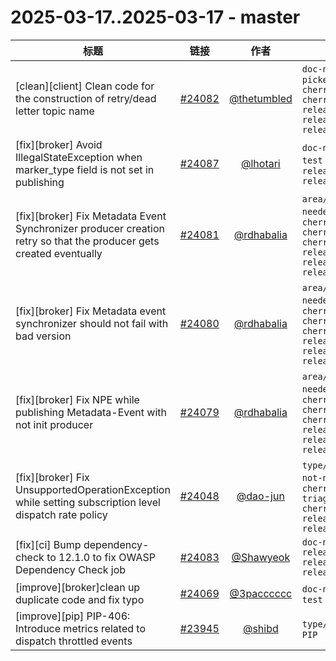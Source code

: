# 2025-03-17..2025-03-17 - master
| 标题 | 链接 | 作者 | 标签 |
| - | :--: | :--: | - |
| [clean][client] Clean code for the construction of retry/dead letter topic name | [#24082](https://github.com/apache/pulsar/pull/24082) | [@thetumbled](https://github.com/thetumbled) | `doc-not-needed` `cherry-picked/branch-3.0` `cherry-picked/branch-3.3` `cherry-picked/branch-4.0` `release/4.0.4` `release/3.0.11` `release/3.3.6`  | 
| [fix][broker] Avoid IllegalStateException when marker_type field is not set in publishing | [#24087](https://github.com/apache/pulsar/pull/24087) | [@lhotari](https://github.com/lhotari) | `doc-not-needed` `ready-to-test` `release/4.0.4` `release/3.0.11` `release/3.3.6`  | 
| [fix][broker] Fix Metadata Event Synchronizer producer creation retry so that the producer gets created eventually | [#24081](https://github.com/apache/pulsar/pull/24081) | [@rdhabalia](https://github.com/rdhabalia) | `area/broker` `doc-not-needed` `ready-to-test` `cherry-picked/branch-3.0` `cherry-picked/branch-3.3` `cherry-picked/branch-4.0` `release/4.0.4` `release/3.0.11` `release/3.3.6`  | 
| [fix][broker] Fix Metadata event synchronizer should not fail with bad version | [#24080](https://github.com/apache/pulsar/pull/24080) | [@rdhabalia](https://github.com/rdhabalia) | `area/broker` `doc-not-needed` `ready-to-test` `cherry-picked/branch-3.0` `cherry-picked/branch-3.3` `cherry-picked/branch-4.0` `release/4.0.4` `release/3.0.11` `release/3.3.6`  | 
| [fix][broker] Fix NPE while publishing Metadata-Event with not init producer | [#24079](https://github.com/apache/pulsar/pull/24079) | [@rdhabalia](https://github.com/rdhabalia) | `area/broker` `doc-not-needed` `ready-to-test` `cherry-picked/branch-3.0` `cherry-picked/branch-3.3` `cherry-picked/branch-4.0` `release/4.0.4` `release/3.0.11` `release/3.3.6`  | 
| [fix][broker] Fix UnsupportedOperationException while setting subscription level dispatch rate policy | [#24048](https://github.com/apache/pulsar/pull/24048) | [@dao-jun](https://github.com/dao-jun) | `type/bug` `area/admin` `doc-not-needed` `ready-to-test` `cherry-picked/branch-3.0` `triage/lhotari/important` `cherry-picked/branch-4.0` `release/4.0.4` `release/3.0.11`  | 
| [fix][ci] Bump dependency-check to 12.1.0 to fix OWASP Dependency Check job | [#24083](https://github.com/apache/pulsar/pull/24083) | [@Shawyeok](https://github.com/Shawyeok) | `doc-not-needed` `release/4.0.4` `release/3.0.11` `release/3.3.6`  | 
| [improve][broker]clean up duplicate code and fix typo | [#24069](https://github.com/apache/pulsar/pull/24069) | [@3pacccccc](https://github.com/3pacccccc) | `doc-not-needed` `ready-to-test`  | 
| [improve][pip] PIP-406: Introduce metrics related to dispatch throttled events | [#23945](https://github.com/apache/pulsar/pull/23945) | [@shibd](https://github.com/shibd) | `type/PIP` `doc-not-needed` `PIP`  | 

